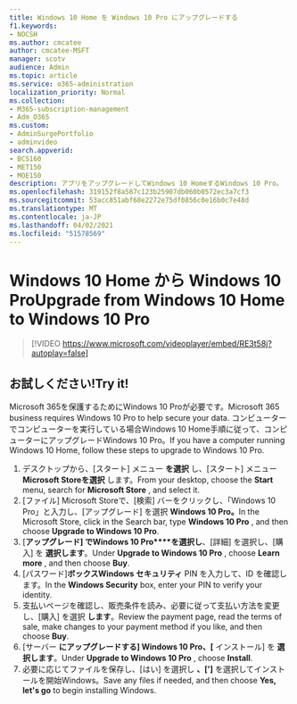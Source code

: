 ```yaml
---
title: Windows 10 Home を Windows 10 Pro にアップグレードする
f1.keywords:
- NOCSH
ms.author: cmcatee
author: cmcatee-MSFT
manager: scotv
audience: Admin
ms.topic: article
ms.service: o365-administration
localization_priority: Normal
ms.collection:
- M365-subscription-management
- Adm_O365
ms.custom:
- AdminSurgePortfolio
- adminvideo
search.appverid:
- BCS160
- MET150
- MOE150
description: アプリをアップグレードしてWindows 10 HomeするWindows 10 Pro。
ms.openlocfilehash: 319152f8a587c123b25907db060b0572ec3a7cf3
ms.sourcegitcommit: 53acc851abf68e2272e75df0856c0e16b0c7e48d
ms.translationtype: MT
ms.contentlocale: ja-JP
ms.lasthandoff: 04/02/2021
ms.locfileid: "51578569"
---
```

# <a name="upgrade-from-windows-10-home-to-windows-10-pro"></a><span data-ttu-id="c4c0f-103">Windows 10 Home から Windows 10 Pro</span><span class="sxs-lookup"><span data-stu-id="c4c0f-103">Upgrade from Windows 10 Home to Windows 10 Pro</span></span>

> [!VIDEO https://www.microsoft.com/videoplayer/embed/RE3t58j?autoplay=false]

## <a name="try-it"></a><span data-ttu-id="c4c0f-104">お試しください!</span><span class="sxs-lookup"><span data-stu-id="c4c0f-104">Try it!</span></span>

<span data-ttu-id="c4c0f-105">Microsoft 365を保護するためにWindows 10 Proが必要です。</span><span class="sxs-lookup"><span data-stu-id="c4c0f-105">Microsoft 365 business requires Windows 10 Pro to help secure your data.</span></span> <span data-ttu-id="c4c0f-106">コンピューターでコンピューターを実行している場合Windows 10 Home手順に従って、コンピューターにアップグレードWindows 10 Pro。</span><span class="sxs-lookup"><span data-stu-id="c4c0f-106">If you have a computer running Windows 10 Home, follow these steps to upgrade to Windows 10 Pro.</span></span>

1. <span data-ttu-id="c4c0f-107">デスクトップから、[スタート] メニュー **を選択** し、[スタート] メニュー **Microsoft Storeを選択** します。</span><span class="sxs-lookup"><span data-stu-id="c4c0f-107">From your desktop, choose the  **Start**  menu, search for  **Microsoft Store** , and select it.</span></span>
2. <span data-ttu-id="c4c0f-108">[ファイル] Microsoft Storeで、[検索] バーをクリックし、「Windows 10 Pro」と入力し、[アップグレード] を選択 **Windows 10 Pro。**</span><span class="sxs-lookup"><span data-stu-id="c4c0f-108">In the Microsoft Store, click in the Search bar, type  **Windows 10 Pro** , and then choose  **Upgrade to Windows 10 Pro**.</span></span>
3. <span data-ttu-id="c4c0f-109">[**アップグレード] でWindows 10 Pro\*\*\*\*を選択し**、[詳細] を選択し、[購入] を **選択します**。</span><span class="sxs-lookup"><span data-stu-id="c4c0f-109">Under  **Upgrade to Windows 10 Pro** , choose  **Learn more** , and then choose  **Buy**.</span></span>
4. <span data-ttu-id="c4c0f-110">[パスワード]**ボックスWindows セキュリティ** PIN を入力して、ID を確認します。</span><span class="sxs-lookup"><span data-stu-id="c4c0f-110">In the  **Windows Security**  box, enter your PIN to verify your identity.</span></span>
5. <span data-ttu-id="c4c0f-111">支払いページを確認し、販売条件を読み、必要に従って支払い方法を変更し、[購入] を選択  **します**。</span><span class="sxs-lookup"><span data-stu-id="c4c0f-111">Review the payment page, read the terms of sale, make changes to your payment method if you like, and then choose  **Buy**.</span></span>
6. <span data-ttu-id="c4c0f-112">[サーバー **にアップグレードする] Windows 10 Pro、[** インストール] を **選択します**。</span><span class="sxs-lookup"><span data-stu-id="c4c0f-112">Under  **Upgrade to Windows 10 Pro** , choose  **Install**.</span></span>
7. <span data-ttu-id="c4c0f-113">必要に応じてファイルを保存し、[はい] を選択し **、[&#39;]** を選択してインストールを開始Windows。</span><span class="sxs-lookup"><span data-stu-id="c4c0f-113">Save any files if needed, and then choose  **Yes, let&#39;s go**  to begin installing Windows.</span></span>